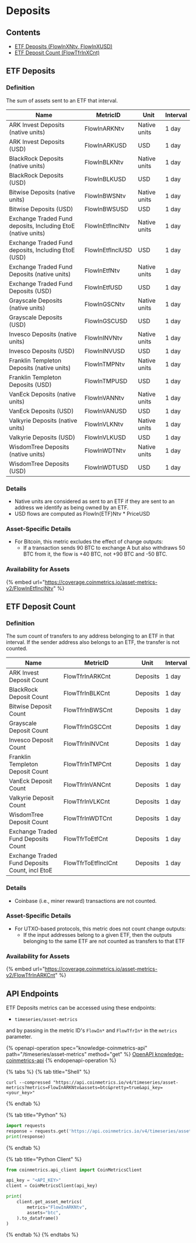 # Deposits

## Contents

* [ETF Deposits (FlowInXNtv, FlowInXUSD)](deposits.md#flowin)
* [ETF Deposit Count (FlowTfrInXCnt)](deposits.md#flowtfrin)

## ETF Deposits <a href="#flowin" id="flowin"></a>

### Definition

The sum of assets sent to an ETF that interval.

| Name                                                         | MetricID         | Unit         | Interval |
| ------------------------------------------------------------ | ---------------- | ------------ | -------- |
| ARK Invest Deposits (native units)                           | FlowInARKNtv     | Native units | 1 day    |
| ARK Invest Deposits (USD)                                    | FlowInARKUSD     | USD          | 1 day    |
| BlackRock Deposits (native units)                            | FlowInBLKNtv     | Native units | 1 day    |
| BlackRock Deposits (USD)                                     | FlowInBLKUSD     | USD          | 1 day    |
| Bitwise Deposits (native units)                              | FlowInBWSNtv     | Native units | 1 day    |
| Bitwise Deposits (USD)                                       | FlowInBWSUSD     | USD          | 1 day    |
| Exchange Traded Fund deposits, Including EtoE (native units) | FlowInEtfInclNtv | Native units | 1 day    |
| Exchange Traded Fund deposits, Including EtoE (USD)          | FlowInEtfInclUSD | USD          | 1 day    |
| Exchange Traded Fund Deposits (native units)                 | FlowInEtfNtv     | Native units | 1 day    |
| Exchange Traded Fund Deposits (USD)                          | FlowInEtfUSD     | USD          | 1 day    |
| Grayscale Deposits (native units)                            | FlowInGSCNtv     | Native units | 1 day    |
| Grayscale Deposits (USD)                                     | FlowInGSCUSD     | USD          | 1 day    |
| Invesco Deposits (native units)                              | FlowInINVNtv     | Native units | 1 day    |
| Invesco Deposits (USD)                                       | FlowInINVUSD     | USD          | 1 day    |
| Franklin Templeton Deposits (native units)                   | FlowInTMPNtv     | Native units | 1 day    |
| Franklin Templeton Deposits (USD)                            | FlowInTMPUSD     | USD          | 1 day    |
| VanEck Deposits (native units)                               | FlowInVANNtv     | Native units | 1 day    |
| VanEck Deposits (USD)                                        | FlowInVANUSD     | USD          | 1 day    |
| Valkyrie Deposits (native units)                             | FlowInVLKNtv     | Native units | 1 day    |
| Valkyrie Deposits (USD)                                      | FlowInVLKUSD     | USD          | 1 day    |
| WisdomTree Deposits (native units)                           | FlowInWDTNtv     | Native units | 1 day    |
| WisdomTree Deposits (USD)                                    | FlowInWDTUSD     | USD          | 1 day    |

### Details

* Native units are considered as sent to an ETF if they are sent to an address we identify as being owned by an ETF.
* USD flows are computed as FlowIn{ETF}Ntv \* PriceUSD

### Asset-Specific Details

* For Bitcoin, this metric excludes the effect of change outputs:
  * If a transaction sends 90 BTC to exchange A but also withdraws 50 BTC from it, the flow is +40 BTC, not +90 BTC and -50 BTC.

### Availability for Assets

{% embed url="https://coverage.coinmetrics.io/asset-metrics-v2/FlowInEtfInclNtv" %}

## ETF Deposit Count <a href="#flowtfrin" id="flowtfrin"></a>

### Definition

The sum count of transfers to any address belonging to an ETF in that interval. If the sender address also belongs to an ETF, the transfer is not counted.

<table><thead><tr><th>Name</th><th width="181">MetricID</th><th>Unit</th><th>Interval</th></tr></thead><tbody><tr><td>ARK Invest Deposit Count</td><td>FlowTfrInARKCnt</td><td>Deposits</td><td>1 day</td></tr><tr><td>BlackRock Deposit Count</td><td>FlowTfrInBLKCnt</td><td>Deposits</td><td>1 day</td></tr><tr><td>Bitwise Deposit Count</td><td>FlowTfrInBWSCnt</td><td>Deposits</td><td>1 day</td></tr><tr><td>Grayscale Deposit Count</td><td>FlowTfrInGSCCnt</td><td>Deposits</td><td>1 day</td></tr><tr><td>Invesco Deposit Count</td><td>FlowTfrInINVCnt</td><td>Deposits</td><td>1 day</td></tr><tr><td>Franklin Templeton Deposit Count</td><td>FlowTfrInTMPCnt</td><td>Deposits</td><td>1 day</td></tr><tr><td>VanEck Deposit Count</td><td>FlowTfrInVANCnt</td><td>Deposits</td><td>1 day</td></tr><tr><td>Valkyrie Deposit Count</td><td>FlowTfrInVLKCnt</td><td>Deposits</td><td>1 day</td></tr><tr><td>WisdomTree Deposit Count</td><td>FlowTfrInWDTCnt</td><td>Deposits</td><td>1 day</td></tr><tr><td>Exchange Traded Fund Deposits Count</td><td>FlowTfrToEtfCnt</td><td>Deposits</td><td>1 day</td></tr><tr><td>Exchange Traded Fund Deposits Count, incl EtoE</td><td>FlowTfrToEtfInclCnt</td><td>Deposits</td><td>1 day</td></tr></tbody></table>

### Details

* Coinbase (i.e., miner reward) transactions are not counted.

### Asset-Specific Details

* For UTXO-based protocols, this metric does not count change outputs:
  * If the input addresses belong to a given ETF, then the outputs belonging to the same ETF are not counted as transfers to that ETF

### Availability for Assets

{% embed url="https://coverage.coinmetrics.io/asset-metrics-v2/FlowTfrInARKCnt" %}

## API Endpoints

ETF Deposits metrics can be accessed using these endpoints:

* `timeseries/asset-metrics`

and by passing in the metric ID's `FlowIn*` and `FlowTfrIn*` in the `metrics` parameter.

{% openapi-operation spec="knowledge-coinmetrics-api" path="/timeseries/asset-metrics" method="get" %}
[OpenAPI knowledge-coinmetrics-api](https://gitbook-x-prod-openapi.4401d86825a13bf607936cc3a9f3897a.r2.cloudflarestorage.com/raw/08e54b073fe224876d70fb093dff66c7f1921316515e8f46ff1b7a4836f20780.json?X-Amz-Algorithm=AWS4-HMAC-SHA256&X-Amz-Content-Sha256=UNSIGNED-PAYLOAD&X-Amz-Credential=dce48141f43c0191a2ad043a6888781c%2F20250725%2Fauto%2Fs3%2Faws4_request&X-Amz-Date=20250725T204413Z&X-Amz-Expires=172800&X-Amz-Signature=3445c0f15057bdba4449b8da2f8cfab81ba91c772f77058d13e3d3244494bc6d&X-Amz-SignedHeaders=host&x-amz-checksum-mode=ENABLED&x-id=GetObject)
{% endopenapi-operation %}

{% tabs %}
{% tab title="Shell" %}
```shell
curl --compressed "https://api.coinmetrics.io/v4/timeseries/asset-metrics?metrics=FlowInARKNtv&assets=btc&pretty=true&api_key=<your_key>"
```
{% endtab %}

{% tab title="Python" %}
```python
import requests
response = requests.get('https://api.coinmetrics.io/v4/timeseries/asset-metrics?metrics=FlowInARKNtv&assets=btc&pretty=true&api_key=<your_key>').json()
print(response)
```
{% endtab %}

{% tab title="Python Client" %}
```python
from coinmetrics.api_client import CoinMetricsClient

api_key = "<API_KEY>"
client = CoinMetricsClient(api_key)

print(
    client.get_asset_metrics(
        metrics="FlowInARKNtv", 
        assets="btc",
    ).to_dataframe()
)
```
{% endtab %}
{% endtabs %}
